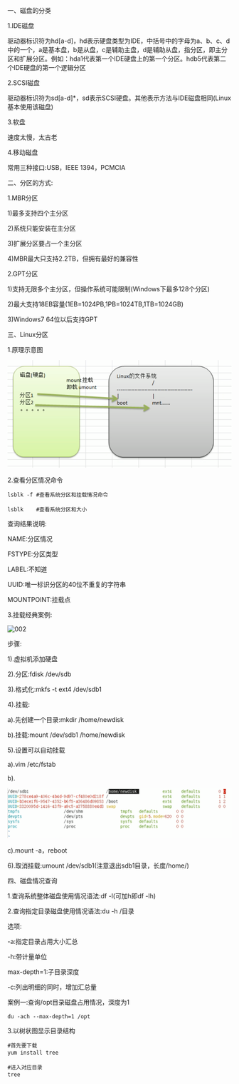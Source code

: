 一、磁盘的分类

1.IDE磁盘

驱动器标识符为hd[a-d]，hd表示硬盘类型为IDE，中括号中的字母为a、b、c、d中的一个，a是基本盘，b是从盘，c是辅助主盘，d是辅助从盘，指分区，即主分区和扩展分区。例如：hda1代表第一个IDE硬盘上的第一个分区。hdb5代表第二个IDE硬盘的第一个逻辑分区

2.SCSI磁盘

驱动器标识符为sd[a-d]*，sd表示SCSI硬盘。其他表示方法与IDE磁盘相同(Linux基本使用该磁盘)

3.软盘

速度太慢，太古老

4.移动磁盘

常用三种接口:USB，IEEE 1394，PCMCIA

二、分区的方式:

1.MBR分区

1)最多支持四个主分区

2)系统只能安装在主分区

3)扩展分区要占一个主分区

4)MBR最大只支持2.2TB，但拥有最好的兼容性

2.GPT分区

1)支持无限多个主分区，但操作系统可能限制(Windows下最多128个分区)

2)最大支持18EB容量(1EB=1024PB,1PB=1024TB,1TB=1024GB)

3)Windows7 64位以后支持GPT

三、Linux分区

1.原理示意图

![001](001.png)

2.查看分区情况命令

```shell
lsblk -f #查看系统分区和挂载情况命令

lsblk    #查看系统分区和大小
```

查询结果说明:

NAME:分区情况

FSTYPE:分区类型

LABEL:不知道

UUID:唯一标识分区的40位不重复的字符串

MOUNTPOINT:挂载点

3.挂载经典案例:

![002](D:\Linux_Notes\Linux磁盘分区与挂载\002.png)

步骤:

1).虚拟机添加硬盘

2).分区:fdisk /dev/sdb

3).格式化:mkfs -t ext4 /dev/sdb1

4).挂载:

a).先创建一个目录:mkdir /home/newdisk

b).挂载:mount /dev/sdb1 /home/newdisk

5).设置可以自动挂载

a).vim /etc/fstab

b).

![003](003.png)

c).mount -a，reboot

6).取消挂载:umount /dev/sdb1(注意退出sdb1目录，长度/home/)

四、磁盘情况查询

1.查询系统整体磁盘使用情况语法:df -l(可加h即df -lh)

2.查询指定目录磁盘使用情况语法:du -h /目录

选项:

-a:指定目录占用大小汇总

-h:带计量单位

max-depth=1:子目录深度

-c:列出明细的同时，增加汇总量

案例一:查询/opt目录磁盘占用情况，深度为1

```she
du -ach --max-depth=1 /opt
```

3.以树状图显示目录结构

```shell
#首先要下载
yum install tree

#进入对应目录
tree
```
